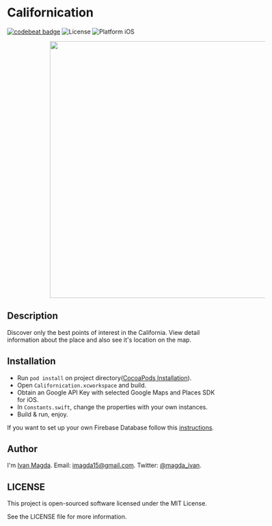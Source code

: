# Californication

[![codebeat badge](https://codebeat.co/badges/2893b492-07d1-4fd7-a201-83d06db3a68f)](https://codebeat.co/projects/github-com-vanyaland-californication-master)
![License](https://img.shields.io/npm/l/express.svg)
![Platform iOS](https://img.shields.io/badge/platform-iOS-blue.svg)

<img src="https://github.com/vanyaland/Californication/blob/master/screenshot.png"
width="600" height="600" hspace="100">

## Description
Discover only the best points of interest in the California. View detail information about the place and also see it's location on the map.

## Installation
- Run `pod install` on project directory([CocoaPods Installation](https://guides.cocoapods.org/using/getting-started.html)).
- Open `Californication.xcworkspace` and build.
- Obtain an Google API Key with selected Google Maps and Places SDK for iOS.
- In `Constants.swift`, change the properties with your own instances.
- Build & run, enjoy.

If you want to set up your own Firebase Database follow this [instructions](../master/Database).

## Author
I'm [Ivan Magda](https://www.facebook.com/ivan.magda).
Email: [imagda15@gmail.com](mailto:imagda15@gmail.com).
Twitter: [@magda_ivan](https://twitter.com/magda_ivan).

## LICENSE
This project is open-sourced software licensed under the MIT License.

See the LICENSE file for more information.
